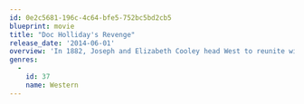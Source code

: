 ```yaml
---
id: 0e2c5681-196c-4c64-bfe5-752bc5bd2cb5
blueprint: movie
title: "Doc Holliday's Revenge"
release_date: '2014-06-01'
overview: 'In 1882, Joseph and Elizabeth Cooley head West to reunite with family she never knew. But when she, Joseph, and her older brother, Millard, are stranded in a logging camp just outside Tucson a wounded Indian stumbles into their camp and they must defend him against Doc Holliday, his would-be killer. Elizabeth considers Doc a stone-cold killer -- but may find, during the course of their tense stand-off, that this courtly, ailing man has a surprisingly well-honed sense of justice, frontier-style...'
genres:
  -
    id: 37
    name: Western
---
```

